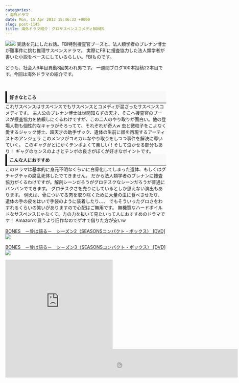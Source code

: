 ```yaml
---
categories:
- 海外ドラマ
date: Mon, 15 Apr 2013 15:46:32 +0000
slug: post-1145
title: 海外ドラマ紹介：グロサスペンスコメディBONES
---
```


<a href="http://www.amazon.co.jp/gp/product/B003CVC5TI/ref=as_li_ss_il?ie=UTF8&amp;camp=247&amp;creative=7399&amp;creativeASIN=B003CVC5TI&amp;linkCode=as2&amp;tag=warawareotoko-22">![](images/q?_encoding=UTF8&amp;ASIN=B003CVC5TI&amp;Format=_SL160_&amp;ID=AsinImage&amp;MarketPlace=JP&amp;ServiceVersion=20070822&amp;WS=1&amp;tag=warawareotoko-22)</a>![](images/ir?t=warawareotoko-22&amp;l=as2&amp;o=9&amp;a=B003CVC5TI)
実話を元にしたお話。FBI特別捜査官ブースと、法人類学者のブレナン博士が難事件に挑む推理サスペンスドラマ。
実際にFBIに捜査協力した法人類学者が書いた小説をベースにしているらしい。FBIものです。

<!--more-->

どうも、社会人6年目異動8回笑われ男です。
一週間ブログ100本投稿22本目です。今回は海外ドラマの紹介です。

<script type="text/javascript">// <![CDATA[
google_ad_client = "ca-pub-5375836130573295"; /* ads by google */ google_ad_slot = "3126708966"; google_ad_width = 468; google_ad_height = 60;
// ]]></script>
<script type="text/javascript" src="http://pagead2.googlesyndication.com/pagead/show_ads.js">// <![CDATA[

// ]]></script>

&nbsp;
<div style="padding: 8px 8px; border-color: #000000; border-width: 0 0 1px 5px; border-style: solid; background: #F8F8F8;"><b>好きなところ</b></div>
これサスペンスはサスペンスでもサスペンスとコメディが混ざったサスペンスコメディです。
主人公のブレナン博士は世間知らずの天才、そこへ捜査官のブースが捜査協力を依頼しにくるわけですが、この二人のやり取りが面白い。他の登場人物も個性的なキャラがそろってて、それぞれが奇人w
虫と微粒子をこよなく愛するジャック博士、超天才の助手ザック、遺体の生前に顔を再現するアーティストのアンジェラ
このメンツがコミカルなやり取りをしつつ事件を解決に導いていく。 このギャグがとにかくテンポよくて楽しい！そして泣かせる部分もあり！
ギャグのセンスのよさとテンポの良さがぼくが好きなポイントです。
<div style="padding: 8px 8px; border-color: #000000; border-width: 0 0 1px 5px; border-style: solid; background: #F8F8F8;"><b>こんな人におすすめ</b></div>
このドラマは基本的に身元不明なくらいに白骨化してしまった遺体、もしくはグチャグチャの腐乱死体したでてきません。
だから法人類学者のブレナンに捜査協力がくるわけですが。解剖シーンだろうがグロテスクなシーンだろうが普通にバンバンでてきます。
グロテスクさを売りにしているとしか思えない演出もあります。
例えば、骨についてる肉を取り除くために大量の虫に食べさせたり、遺体の手の皮をはいで手袋のように装着したり、、、
でもそういったグロさをわすれるくらいの笑いがありますので心配はご無用です。
無機質なハードボイルドなサスペンスじゃなくて、方の力を抜いて見たいって人におすすめのドラマです！
Amazonで買うより旧作なのでゲオで借りた方が安いw

<a href="http://www.amazon.co.jp/gp/product/B003ZX8FY2/ref=as_li_ss_tl?ie=UTF8&amp;camp=247&amp;creative=7399&amp;creativeASIN=B003ZX8FY2&amp;linkCode=as2&amp;tag=warawareotoko-22">BONES　－骨は語る－　シーズン2（SEASONSコンパクト・ボックス） [DVD]</a>![](images/ir?t=warawareotoko-22&amp;l=as2&amp;o=9&amp;a=B003ZX8FY2)

<a href="http://www.amazon.co.jp/gp/product/B003ZX8G6O/ref=as_li_ss_tl?ie=UTF8&amp;camp=247&amp;creative=7399&amp;creativeASIN=B003ZX8G6O&amp;linkCode=as2&amp;tag=warawareotoko-22">BONES　－骨は語る－　シ－ズン3（SEASONSコンパクト・ボックス） [DVD]</a>![](images/ir?t=warawareotoko-22&amp;l=as2&amp;o=9&amp;a=B003ZX8G6O)  
 <iframe src="http://ad.jp.ap.valuecommerce.com/servlet/htmlbanner?sid=3041033&amp;pid=881853896" height="280" width="336" frameborder="0" marginwidth="0" marginheight="0" scrolling="no"></iframe> <iframe src="http://ad.jp.ap.valuecommerce.com/servlet/htmlbanner?sid=3041033&amp;pid=881730398" height="90" width="728" frameborder="0" marginwidth="0" marginheight="0" scrolling="no"></iframe>